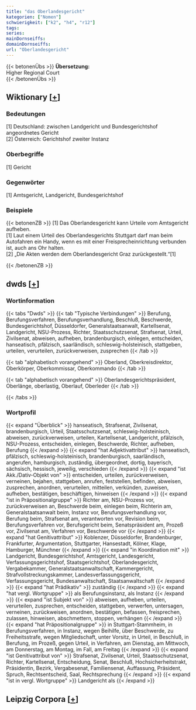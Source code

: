 ```yaml
---
title: "das Oberlandesgericht"
kategorien: ["Nomen"]
schwierigkeit: ["k2", "h4", "r12"]
tags:
series:
mainDornseiffs:
domainDornseiffs:
url: "Oberlandesgericht"
---
```


{{< betonenÜbs >}}
**Übersetzung:**  
Higher Regional Court  
{{< /betonenÜbs >}}

## Wiktionary [[+](https://de.wiktionary.org/wiki/Oberlandesgericht)]

### Bedeutungen
[1] Deutschland: zwischen Landgericht und Bundesgerichtshof angeordnetes Gericht  
[2] Österreich: Gerichtshof zweiter Instanz  

### Oberbegriffe
[1] Gericht  

### Gegenwörter
[1] Amtsgericht, Landgericht, Bundesgerichtshof  

### Beispiele
{{< betonenZB >}}
[1] Das Oberlandesgericht kann Urteile vom Amtsgericht aufheben.  
[1] Laut einem Urteil des Oberlandesgerichts Stuttgart darf man beim Autofahren ein Handy, wenn es mit einer Freisprecheinrichtung verbunden ist, auch ans Ohr halten.  
[2] „Die Akten werden dem Oberlandesgericht Graz zurückgestellt.“[1]  

{{< /betonenZB >}}


## dwds [[+](https://www.dwds.de/wb/Oberlandesgericht)]

### Wortinformation
{{< tabs "Dwds" >}}
{{< tab "Typische Verbindungen" >}}
Berufung, Berufungsverfahren, Berufungsverhandlung, Beschluß, Beschwerde, Bundesgerichtshof, Düsseldorfer, Generalstaatsanwalt, Kartellsenat, Landgericht, NSU-Prozess, Richter, Staatsschutzsenat, Strafsenat, Urteil, Zivilsenat, abweisen, aufheben, brandenburgisch, einlegen, entscheiden, hanseatisch, pfälzisch, saarländisch, schleswig-holsteinisch, stattgeben, urteilen, verurteilen, zurückverweisen, zusprechen
{{< /tab >}}

{{< tab "alphabetisch vorangehend" >}}
Oberland, Oberkreisdirektor, Oberkörper, Oberkommissar, Oberkommando
{{< /tab >}}

{{< tab "alphabetisch vorangehend" >}}
Oberlandesgerichtspräsident, Oberlänge, oberlastig, Oberlauf, Oberleder
{{< /tab >}}

{{< /tabs >}}

### Wortprofil
{{< expand "Überblick" >}} hanseatisch, Strafsenat, Zivilsenat, brandenburgisch, Urteil, Staatsschutzsenat, schleswig-holsteinisch, abweisen, zurückverweisen, urteilen, Kartellsenat, Landgericht, pfälzisch, NSU-Prozess, entscheiden, einlegen, Beschwerde, Richter, aufheben, Berufung {{< /expand >}}
{{< expand "hat Adjektivattribut" >}} hanseatisch, pfälzisch, schleswig-holsteinisch, brandenburgisch, saarländisch, angerufen, hamburgisch, zuständig, übergeordnet, dortig, bayerisch, sächsisch, hessisch, jeweilig, verschieden {{< /expand >}}
{{< expand "ist Akk./Dativ-Objekt von" >}} entscheiden, urteilen, zurückverweisen, verneinen, bejahen, stattgeben, anrufen, feststellen, befinden, abweisen, zusprechen, anordnen, verurteilen, mitteilen, verkünden, zuweisen, aufheben, bestätigen, beschäftigen, hinweisen {{< /expand >}}
{{< expand "ist in Präpositionalgruppe" >}} Richter am, NSU-Prozess vor, zurückverweisen an, Beschwerde beim, einlegen beim, Richterin am, Generalstaatsanwalt beim, Instanz vor, Berufungsverhandlung vor, Berufung beim, Strafsenat am, verantworten vor, Revision beim, Berufungsverfahren vor, Berufsgericht beim, Senatspräsident am, Prozeß vor, Zivilsenat am, Verfahren vor, Beschwerde vor {{< /expand >}}
{{< expand "hat Genitivattribut" >}} Koblenzer, Düsseldorfer, Brandenburger, Frankfurter, Argumentation, Stuttgarter, Hansestadt, Kölner, Klage, Hamburger, Münchner {{< /expand >}}
{{< expand "in Koordination mit" >}} Landgericht, Bundesgerichtshof, Amtsgericht, Landesgericht, Verfassungsgerichtshof, Staatsgerichtshof, Oberlandesgericht, Vergabekammer, Generalstaatsanwaltschaft, Kammergericht, Strafvollstreckungskammer, Landesverfassungsgericht, Verfassungsgericht, Bundesanwaltschaft, Staatsanwaltschaft {{< /expand >}}
{{< expand "hat Prädikativ" >}} zuständig {{< /expand >}}
{{< expand "hat vergl. Wortgruppe" >}} als Berufungsinstanz, als Instanz {{< /expand >}}
{{< expand "ist Subjekt von" >}} abweisen, aufheben, urteilen, verurteilen, zusprechen, entscheiden, stattgeben, verwerfen, untersagen, verneinen, zurückweisen, anordnen, bestätigen, befassen, freisprechen, zulassen, hinweisen, abschmettern, stoppen, verhängen {{< /expand >}}
{{< expand "hat Präpositionalgruppe" >}} in Stuttgart-Stammheim, in Berufungsverfahren, in Instanz, wegen Beihilfe, über Beschwerde, zu Freiheitsstrafe, wegen Mitgliedschaft, unter Vorsitz, in Urteil, in Beschluß, in Berufung, im Prozeß, gegen Urteil, in Verfahren, am Dienstag, am Mittwoch, am Donnerstag, am Montag, im Fall, am Freitag {{< /expand >}}
{{< expand "ist Genitivattribut von" >}} Strafsenat, Zivilsenat, Urteil, Staatsschutzsenat, Richter, Kartellsenat, Entscheidung, Senat, Beschluß, Hochsicherheitstrakt, Präsidentin, Bezirk, Vergabesenat, Familiensenat, Auffassung, Präsident, Spruch, Rechtsentscheid, Saal, Rechtsprechung {{< /expand >}}
{{< expand "ist in vergl. Wortgruppe" >}} Landgericht als {{< /expand >}}

## Leipzig Corpora [[+](https://corpora.uni-leipzig.de/en/res?word=Oberlandesgericht&corpusId=deu_newscrawl-public_2018)]


